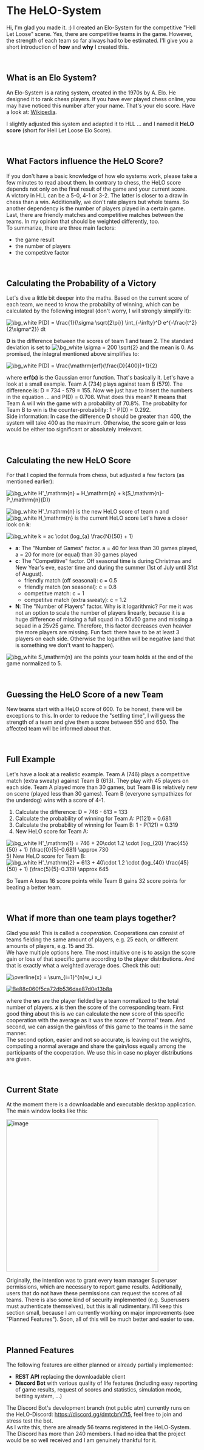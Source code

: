 # The HeLO-System

Hi, I'm glad you made it. :)
I created an Elo-System for the competitive "Hell Let Loose" scene. Yes, there are competitive teams in the game. However, the strength of each team so far always had to be estimated. I'll give you a short introduction of **how** and **why** I created this.

<br />

## What is an Elo System?
An Elo-System is a rating system, created in the 1970s by A. Elo. He designed it to rank chess players.
If you have ever played chess online, you may have noticed this number after your name. That's your elo score.
Have a look at: [Wikipedia](https://en.wikipedia.org/wiki/Elo_rating_system).

I slightly adjusted this system and adapted it to HLL ... and I named it **HeLO score** (short for Hell Let Loose Elo Score).

<br />

## What Factors influence the HeLO Score?
If you don't have a basic knowledge of how elo systems work, please take a few minutes to read about them. In contrary to chess, the HeLO score depends not only on the final result of the game and your current score. <br />
A victory in HLL can be a 5-0, 4-1 or 3-2. The latter is closer to a draw in chess than a win. Additionally, we don't rate players but whole teams. So another dependency is the number of players played in a certain game. Last, there are friendly matches and competitive matches between the teams. In my opinion that should be weighted differently, too. <br />
To summarize, there are three main factors:
* the game result
* the number of players
* the competitve factor

<br />

## Calculating the Probability of a Victory
Let's dive a little bit deeper into the maths. Based on the current score of each team, we need to know the probabilty of winning, which can be calculated by the following integral (don't worry, I will strongly simplify it):

<img src="https://latex.codecogs.com/svg.image?\bg_white&space;P(D)&space;=&space;\frac{1}{\sigma&space;\sqrt{2\pi}}&space;\int_{-\infty}^D&space;e^{-\frac{t^2}{2\sigma^2}}&space;dt" title="\bg_white P(D) = \frac{1}{\sigma \sqrt{2\pi}} \int_{-\infty}^D e^{-\frac{t^2}{2\sigma^2}} dt" />

<br />

**D** is the difference between the scores of team 1 and team 2. The standard deviation is set to <img src="https://latex.codecogs.com/svg.image?\bg_white&space;\sigma&space;=&space;200&space;\sqrt{2}" title="\bg_white \sigma = 200 \sqrt{2}" /> and the mean is 0. As promised, the integral mentioned above simplifies to:

<img src="https://latex.codecogs.com/svg.image?\bg_white&space;P(D)&space;=&space;\frac{\mathrm{erf}(\frac{D}{400})&plus;1}{2}" title="\bg_white P(D) = \frac{\mathrm{erf}(\frac{D}{400})+1}{2}" />

where **erf(x)** is the Gaussian error function. That's basically it. Let's have a look at a small example. Team A (734) plays against team B (579). The difference is: D = 734 - 579 = 155. Now we just have to insert the numbers in the equation ... and P(D) = 0.708. What does this mean? It means that Team A will win the game with a probability of 70.8%. The probabilty for Team B to win is the counter-probability: 1 - P(D) = 0.292. <br />
Side information: In case the difference **D** should be greater than 400, the system will take 400 as the maximum. Otherwise, the score gain or loss would be either too significant or absolutely irrelevant.

<br />

## Calculating the new HeLO Score
For that I copied the formula from chess, but adjusted a few factors (as mentioned earlier):

<img src="https://latex.codecogs.com/svg.image?\bg_white&space;H'_\mathrm{n}&space;=&space;H_\mathrm{n}&space;&plus;&space;k(S_\mathrm{n}-P_\mathrm{n}(D))" title="\bg_white H'_\mathrm{n} = H_\mathrm{n} + k(S_\mathrm{n}-P_\mathrm{n}(D))" />

<img src="https://latex.codecogs.com/svg.image?\bg_white&space;H'_\mathrm{n}" title="\bg_white H'_\mathrm{n}" /> is the new HeLO score of team n and <img src="https://latex.codecogs.com/svg.image?\bg_white&space;H_\mathrm{n}" title="\bg_white H_\mathrm{n}" /> is the current HeLO score Let's have a closer look on **k**:

<img src="https://latex.codecogs.com/svg.image?\bg_white&space;k&space;=&space;ac&space;\cdot&space;(log_{a}&space;\frac{N}{50}&space;&plus;&space;1)" title="\bg_white k = ac \cdot (log_{a} \frac{N}{50} + 1)" />

* **a**: The "Number of Games" factor. a = 40 for less than 30 games played, a = 20 for more (or equal) than 30 games played
* **c**: The "Competitive" factor. Off seasonal time is during Christmas and New Year's eve, easter time and during the summer (1st of July until 31st of August).
    * friendly match (off seasonal): c = 0.5
    * friendly match (on seasonal): c = 0.8
    * competitve match: c = 1
    * competitve match (extra sweaty): c = 1.2
* **N**: The "Number of Players" factor. Why is it logarithmic? For me it was not an option to scale the number of players linearly, because it is a huge difference of missing a full squad in a 50v50 game and missing a squad in a 25v25 game. Therefore, this factor decreases even heavier the more players are missing. Fun fact: there have to be at least 3 players on each side. Otherwise the logarithm will be negative (and that is something we don't want to happen).

<img src="https://latex.codecogs.com/svg.image?\bg_white&space;S_\mathrm{n}" title="\bg_white S_\mathrm{n}" /> are the points your team holds at the end of the game normalized to 5.

<br />

## Guessing the HeLO Score of a new Team
New teams start with a HeLO score of 600. To be honest, there will be exceptions to this. In order to reduce the "settling time", I will guess the strength of a team and give them a score between 550 and 650. The affected team will be informed about that.

<br />

## Full Example
Let's have a look at a realistic example. Team A (746) plays a competitive match (extra sweaty) against Team B (613). They play with 45 players on each side. Team A played more than 30 games, but Team B is relatively new on scene (played less than 30 games). Team B (everyone sympathizes for the underdog) wins with a score of 4-1.

1) Calculate the difference: D = 746 - 613 = 133
2) Calculate the probability of winning for Team A: P(121) = 0.681
3) Calculate the probability of winning for Team B: 1 - P(121) = 0.319
4) New HeLO score for Team A: <br />
<img src="https://latex.codecogs.com/svg.image?\bg_white&space;H'_\mathrm{1}&space;=&space;746&space;&plus;&space;20\cdot&space;1.2&space;\cdot&space;(log_{20}&space;\frac{45}{50}&space;&plus;&space;1)&space;(\frac{0}{5}-0.681)&space;\approx&space;730" title="\bg_white H'_\mathrm{1} = 746 + 20\cdot 1.2 \cdot (log_{20} \frac{45}{50} + 1) (\frac{0}{5}-0.681) \approx 730" />
5) New HeLO score for Team B: <br />
<img src="https://latex.codecogs.com/svg.image?\bg_white&space;H'_\mathrm{2}&space;=&space;613&space;&plus;&space;40\cdot&space;1.2&space;\cdot&space;(log_{40}&space;\frac{45}{50}&space;&plus;&space;1)&space;(\frac{5}{5}-0.319)&space;\approx&space;645" title="\bg_white H'_\mathrm{2} = 613 + 40\cdot 1.2 \cdot (log_{40} \frac{45}{50} + 1) (\frac{5}{5}-0.319) \approx 645" />

So Team A loses 16 score points while Team B gains 32 score points for beating a better team.

<br />

## What if more than one team plays together?
Glad you ask! This is called a <i>cooperation</i>. Cooperations can consist of teams fielding the same amount of players, e.g. 25 each, or different amounts of players, e.g. 15 and 35.<br />
We have multiple options here. The most intuitive one is to assign the score gain or loss of that specific game according to the player distributions. And that is exactly what a weighted average does. Check this out:<br />

<img src="https://latex.codecogs.com/svg.image?\overline{x}&space;=&space;\sum_{i=1}^{n}w_i&space;x_i" title="\overline{x} = \sum_{i=1}^{n}w_i x_i" />

<a href="https://imgbb.com/"><img src="https://i.ibb.co/7VKnGS6/Be88c060f5ca72db536dae87d0e13b8a.png" alt="Be88c060f5ca72db536dae87d0e13b8a" border="0"></a>

where the <i>**w**</i>s are the player fielded by a team normalized to the total number of players. <i>**x**</i> is then the score of the corresponding team. First good thing about this is we can calculate the new score of this specific cooperation with the average as it was the score of "normal" team. And second, we can assign the gain/loss of this game to the teams in the same manner. <br />
The second option, easier and not so accurate, is leaving out the weights, computing a normal average and share the gain/loss equally among the participants of the cooperation. We use this in case no player distributions are given.

<br />

## Current State
At the moment there is a downloadable and executable desktop application. The main window looks like this:

<img width="400" alt="image" src="https://user-images.githubusercontent.com/50017993/148366380-264d8521-8e13-414f-86ae-5e3dfbe466fc.PNG">

Originally, the intention was to grant every team manager Superuser permissions, which are necessary to report game results. Additionally, users that do not have these permissions can request the scores of all teams. There is also some kind of security implemented (e.g. Superusers must authenticate themselves), but this is all rudimentary. I'll keep this section small, because I am currently working on major improvements (see "Planned Features"). Soon, all of this will be much better and easier to use.

<br />

## Planned Features
The following features are either planned or already partially implemented:
* **REST API** replacing the downloadable client
* **Discord Bot** with various quality of life features (including easy reporting of game results, request of scores and statistics, simulation mode, betting system, ...)

The Discord Bot's development branch (not public atm) currently runs on the HeLO-Discord: https://discord.gg/dmtcbrV7t5, feel free to join and stress test the bot. <br />
As I write this, there are already 56 teams registered in the HeLO-System. The Discord has more than 240 members. I had no idea that the project would be so well received and I am genuinely thankful for it.
